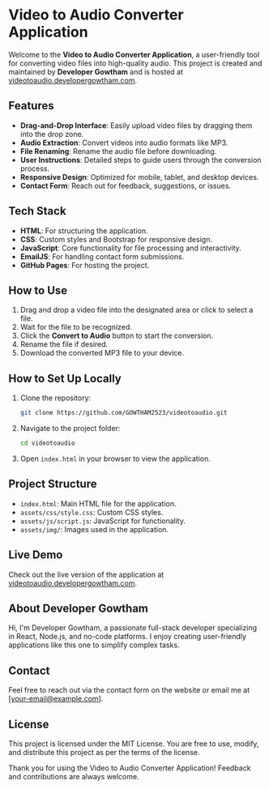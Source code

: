 # Video to Audio Converter Application

Welcome to the **Video to Audio Converter Application**, a user-friendly tool for converting video files into high-quality audio. This project is created and maintained by **Developer Gowtham** and is hosted at [videotoaudio.developergowtham.com](https://videotoaudio.developergowtham.com).

## Features
- **Drag-and-Drop Interface**: Easily upload video files by dragging them into the drop zone.
- **Audio Extraction**: Convert videos into audio formats like MP3.
- **File Renaming**: Rename the audio file before downloading.
- **User Instructions**: Detailed steps to guide users through the conversion process.
- **Responsive Design**: Optimized for mobile, tablet, and desktop devices.
- **Contact Form**: Reach out for feedback, suggestions, or issues.

## Tech Stack
- **HTML**: For structuring the application.
- **CSS**: Custom styles and Bootstrap for responsive design.
- **JavaScript**: Core functionality for file processing and interactivity.
- **EmailJS**: For handling contact form submissions.
- **GitHub Pages**: For hosting the project.

## How to Use
1. Drag and drop a video file into the designated area or click to select a file.
2. Wait for the file to be recognized.
3. Click the **Convert to Audio** button to start the conversion.
4. Rename the file if desired.
5. Download the converted MP3 file to your device.

## How to Set Up Locally
1. Clone the repository:
   ```bash
   git clone https://github.com/GOWTHAM2523/videotoaudio.git
   ```
2. Navigate to the project folder:
   ```bash
   cd videotoaudio
   ```
3. Open `index.html` in your browser to view the application.

## Project Structure
- `index.html`: Main HTML file for the application.
- `assets/css/style.css`: Custom CSS styles.
- `assets/js/script.js`: JavaScript for functionality.
- `assets/img/`: Images used in the application.

## Live Demo
Check out the live version of the application at [videotoaudio.developergowtham.com](https://videotoaudio.developergowtham.com).

## About Developer Gowtham
Hi, I'm Developer Gowtham, a passionate full-stack developer specializing in React, Node.js, and no-code platforms. I enjoy creating user-friendly applications like this one to simplify complex tasks.

## Contact
Feel free to reach out via the contact form on the website or email me at [your-email@example.com].

## License
This project is licensed under the MIT License. You are free to use, modify, and distribute this project as per the terms of the license.


Thank you for using the Video to Audio Converter Application! Feedback and contributions are always welcome.

